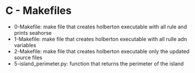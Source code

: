 # C - Makefiles
* 0-Makefile: make file that creates holberton executable with all rule and prints seahorse
* 1-Makefile: make file that creates holberton executable with all rulle adn variables
* 2-Makefile: make file that creates holberton executable only the updated source files
* 5-island_perimeter.py: function that returns the perimeter of the island
